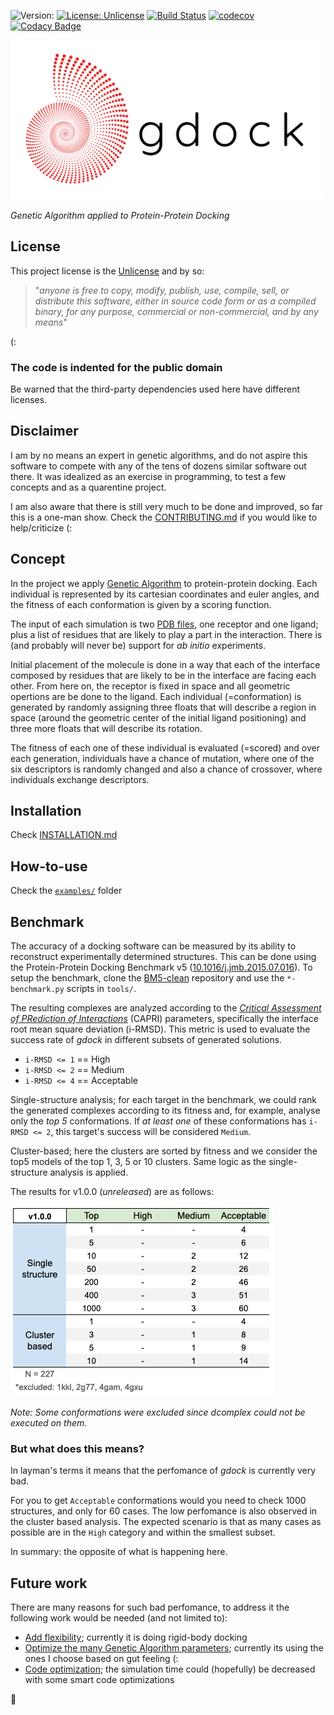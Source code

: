 ![Version:](https://img.shields.io/badge/version-in%20preparation-inactive)
[![License: Unlicense](https://img.shields.io/badge/license-Unlicense-blue.svg)](http://unlicense.org/) 
[![Build Status](https://travis-ci.com/rvhonorato/gdock.svg?branch=master)](https://travis-ci.com/rvhonorato/gdock)
[![codecov](https://codecov.io/gh/rvhonorato/gdock/branch/master/graph/badge.svg)](https://codecov.io/gh/rvhonorato/gdock)
[![Codacy Badge](https://app.codacy.com/project/badge/Grade/a794c83bedbc4e50b4bb6a0ed73ba3d0)](https://www.codacy.com/gh/rvhonorato/gdock/dashboard?utm_source=github.com&utm_medium=referral&utm_content=rvhonorato/gdock&utm_campaign=Badge_Grade) 

<img src="imgs/gdock_logo.png" width="500">

_Genetic Algorithm applied to Protein-Protein Docking_

## License

This project license is the [Unlicense](https://unlicense.org) and by so:

> "_anyone is free to copy, modify, publish, use, compile, sell, or distribute this software, either in source code form or as a compiled binary, for any purpose, commercial or non-commercial, and by any means_" 

(:

### **The code is indented for the public domain**

Be warned that the third-party dependencies used here have different licenses.

## Disclaimer

I am by no means an expert in genetic algorithms, and do not aspire this software to compete with any of the tens of dozens similar software out there. It was idealized as an exercise in programming, to test a few concepts and as a quarentine project.

I am also aware that there is still very much to be done and improved, so far this is a one-man show. Check the [CONTRIBUTING.md](CONTRIBUTING.md) if you would like to help/criticize (:

## Concept

In the project we apply [Genetic Algorithm](https://en.wikipedia.org/wiki/Genetic_algorithm) to protein-protein docking. Each individual is represented by its cartesian coordinates and euler angles, and the fitness of each conformation is given by a scoring function.

The input of each simulation is two [PDB files](https://pdb101.rcsb.org/learn/guide-to-understanding-pdb-data/introduction), one receptor and one ligand; plus a list of residues that are likely to play a part in the interaction. There is (and probably will never be) support for _ab initio_ experiments.

Initial placement of the molecule is done in a way that each of the interface composed by residues that are likely to be in the interface are facing each other. From here on, the receptor is fixed in space and all geometric opertions are be done to the ligand. Each individual (=conformation) is generated by randomly assigning three floats that will describe a region in space (around the geometric center of the initial ligand positioning) and three more floats that will describe its rotation. 

The fitness of each one of these individual is evaluated (=scored) and over each generation, individuals have a chance of mutation, where one of the six descriptors is randomly changed and also a chance of crossover, where individuals exchange descriptors.

## Installation

Check [INSTALLATION.md](INSTALLATION.md)

## How-to-use

Check the [`examples/`](examples/) folder

## Benchmark

The accuracy of a docking software can be measured by its ability to reconstruct experimentally determined structures. This can be done using the Protein-Protein Docking Benchmark v5 ([10.1016/j.jmb.2015.07.016](https://www-sciencedirect-com.proxy.library.uu.nl/science/article/pii/S0022283615004180)). To setup the benchmark, clone the [BM5-clean](https://github.com/haddocking/BM5-clean) repository and use the `*-benchmark.py` scripts in `tools/`.

The resulting complexes are analyzed according to the [_Critical Assessment of PRediction of Interactions_](https://www.ebi.ac.uk/pdbe/complex-pred/capri/) (CAPRI) parameters, specifically the interface root mean square deviation (i-RMSD). This metric is used to evaluate the success rate of _gdock_ in different subsets of generated solutions. 

-   `i-RMSD <= 1` == High
-   `i-RMSD <= 2` == Medium
-   `i-RMSD <= 4` == Acceptable

Single-structure analysis; for each target in the benchmark, we could rank the generated complexes according to its fitness and, for example, analyse only the _top 5_ conformations. If _at least one_ of these conformations has `i-RMSD <= 2`, this target's success will be considered `Medium`. 

Cluster-based; here the clusters are sorted by fitness and we consider the top5 models of the top 1, 3, 5 or 10 clusters. Same logic as the single-structure analysis is applied.

The results for v1.0.0 (_unreleased_) are as follows:

<img src="imgs/v1.0.0_BM5.png">

_Note: Some conformations were excluded since dcomplex could not be executed on them._

### But what does this means?

In layman's terms it means that the perfomance of _gdock_ is currently very bad. 

For you to get `Acceptable` conformations would you need to check 1000 structures, and only for 60 cases. The low perfomance is also observed in the cluster based analysis. The expected scenario is that as many cases as possible are in the `High` category and within the smallest subset. 

In summary: the opposite of what is happening here.

## Future work

There are many reasons for such bad perfomance, to address it the following work would be needed (and not limited to):

-   <ins>Add flexibility</ins>; currently it is doing rigid-body docking
-   <ins>Optimize the many Genetic Algorithm parameters</ins>; currently its using the ones I choose based on gut feeling (:
-   <ins>Code optimization</ins>; the simulation time could (hopefully) be decreased with some smart code optimizations

:octopus:
